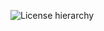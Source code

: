 ![License hierarchy](https://cloud.githubusercontent.com/assets/349215/24090461/6ad517dc-0d7b-11e7-91d2-8b35eee89edb.png)
